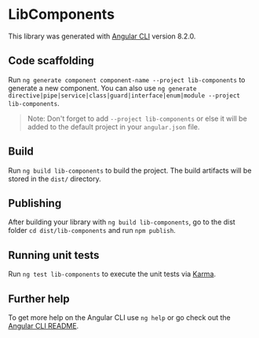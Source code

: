 # LibComponents

This library was generated with [Angular CLI](https://github.com/angular/angular-cli) version 8.2.0.

## Code scaffolding

Run `ng generate component component-name --project lib-components` to generate a new component. You can also use `ng generate directive|pipe|service|class|guard|interface|enum|module --project lib-components`.
> Note: Don't forget to add `--project lib-components` or else it will be added to the default project in your `angular.json` file. 

## Build

Run `ng build lib-components` to build the project. The build artifacts will be stored in the `dist/` directory.

## Publishing

After building your library with `ng build lib-components`, go to the dist folder `cd dist/lib-components` and run `npm publish`.

## Running unit tests

Run `ng test lib-components` to execute the unit tests via [Karma](https://karma-runner.github.io).

## Further help

To get more help on the Angular CLI use `ng help` or go check out the [Angular CLI README](https://github.com/angular/angular-cli/blob/master/README.md).
